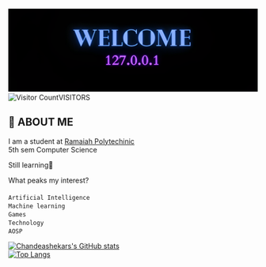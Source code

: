 
![](https://github.com/viking316/viking316/blob/main/welcum.png?raw=true)
![Visitor Count](https://profile-counter.glitch.me/viking316/count.svg)VISITORS
## 📜 ABOUT ME
I am a student at [Ramaiah Polytechinic](https://goo.gl/maps/5VS6xnrxvTohjBtr9) \
5th sem Computer Science

Still learning🔄

What peaks my interest? \
\
```Artificial Intelligence```\
```Machine learning``` \
```Games```\
```Technology```\
```AOSP```

[![Chandeashekars's GitHub stats](https://github-readme-stats.vercel.app/api?username=Chandrashekars&show_icons=true&count_private=true&theme=tokyonight)](https://github.com/anuraghazra/github-readme-stats)\
[![Top Langs](https://github-readme-stats.vercel.app/api/top-langs/?username=viking316&theme=tokyonight)](https://github.com/anuraghazra/github-readme-stats)


